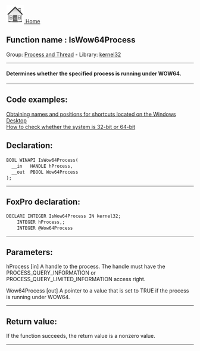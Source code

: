[<img src="../../images/home.png"> Home ](https://github.com/VFPX/Win32API)  

## Function name : IsWow64Process
Group: [Process and Thread](../../functions_group.md#Process_and_Thread)  -  Library: [kernel32](../../Libraries.md#kernel32)  
***  


#### Determines whether the specified process is running under WOW64.
***  


## Code examples:
[Obtaining names and positions for shortcuts located on the Windows Desktop](../../samples/sample_579.md)  
[How to check whether the system is 32-bit or 64-bit](../../samples/sample_580.md)  

## Declaration:
```foxpro  
BOOL WINAPI IsWow64Process(
  __in   HANDLE hProcess,
  __out  PBOOL Wow64Process
);  
```  
***  


## FoxPro declaration:
```foxpro  
DECLARE INTEGER IsWow64Process IN kernel32;
	INTEGER hProcess,;
	INTEGER @Wow64Process  
```  
***  


## Parameters:
hProcess [in]
A handle to the process. The handle must have the PROCESS_QUERY_INFORMATION or PROCESS_QUERY_LIMITED_INFORMATION access right.

Wow64Process [out]
A pointer to a value that is set to TRUE if the process is running under WOW64.  
***  


## Return value:
If the function succeeds, the return value is a nonzero value.  
***  

